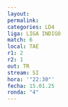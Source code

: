```yaml
---
layout: 
permalink: 
categories: LD4
liga: LIGA INDIGO
match: 6
local: TAE
r1: 2
r2: 1
out: TR
stream: SI
hora: '"22:30"'
fecha: 15.01.25
ronda: "4"
---
```

